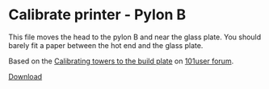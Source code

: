 # Calibrate printer - Pylon B

This file moves the head to the pylon B and near the glass plate. You should barely fit a paper between the hot end and the glass plate.

Based on the [Calibrating towers to the build plate](http://101user.com/index.php/topic,87.0.html) on [101user forum](http://101user.com).

[Download](https://raw.githubusercontent.com/gheja/101hero/master/g-code/02_calibrate_pylon_b/101hero)

